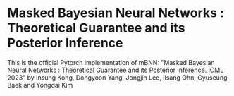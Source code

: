 # Masked Bayesian Neural Networks : Theoretical Guarantee and its Posterior Inference

This is the official Pytorch implementation of mBNN:
"Masked Bayesian Neural Networks : Theoretical Guarantee and its Posterior Inference. ICML 2023" by Insung Kong, Dongyoon Yang, Jongjin Lee, Ilsang Ohn, Gyuseung Baek and Yongdai Kim
